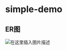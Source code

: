 # simple-demo


## ER图
![在这里插入图片描述](https://img-blog.csdnimg.cn/32598b7f1362467280d188b381715633.png#pic_center)
